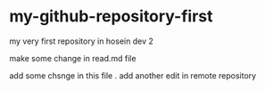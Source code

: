 # my-github-repository-first
my very first repository in hosein dev 2

make some change in read.md file

add some chsnge in this file . add another edit in remote repository
